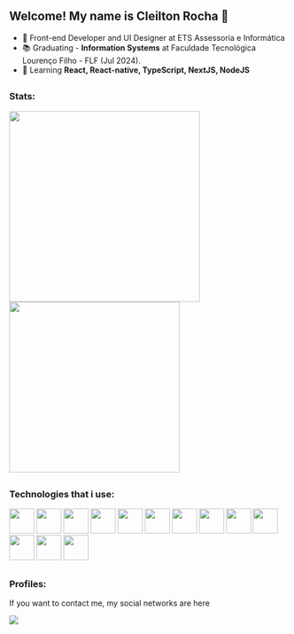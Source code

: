 ## Welcome! My name is Cleilton Rocha 👋

- 🔭 Front-end Developer and UI Designer at ETS Assessoria e Informática
- 📚 Graduating - **Information Systems** at Faculdade Tecnológica Lourenço Filho - FLF (Jul 2024).</li>
- 🌱 Learning **React, React-native, TypeScript, NextJS, NodeJS**


##

### Stats:

<div style="display: inline;">
  <img width='344em' src="https://github-readme-stats.vercel.app/api?username=CleiltonRocha&show_icons=true&theme=tokyonight" />
  <img width='308em' src="https://github-readme-stats.vercel.app/api/top-langs/?username=CleiltonRocha&layout=compact&langs_count=10&theme=tokyonight" />
</div>

##

### Technologies that i use:

<div style="display: inline;">
<img width='45' heigth='45' src="https://cdn.jsdelivr.net/gh/devicons/devicon/icons/html5/html5-original.svg" />
<img width='45' heigth='45' src="https://cdn.jsdelivr.net/gh/devicons/devicon/icons/css3/css3-original.svg" />
<img width='45' heigth='45' src="https://cdn.jsdelivr.net/gh/devicons/devicon/icons/javascript/javascript-plain.svg" />
<img width='45' heigth='45' src="https://cdn.jsdelivr.net/gh/devicons/devicon/icons/typescript/typescript-original.svg" />
<img width='45' heigth='45' src="https://cdn.jsdelivr.net/gh/devicons/devicon/icons/react/react-original.svg" />
<img width='45' heigth='45' src="https://cdn.jsdelivr.net/gh/devicons/devicon/icons/angularjs/angularjs-original.svg" />
<img width='45' heigth='45' src="https://cdn.jsdelivr.net/gh/devicons/devicon/icons/tailwindcss/tailwindcss-original-wordmark.svg" />
<img width='45' heigth='45' src="https://cdn.jsdelivr.net/gh/devicons/devicon/icons/sass/sass-original.svg" />
<img width='45' heigth='45' src="https://cdn.jsdelivr.net/gh/devicons/devicon/icons/bootstrap/bootstrap-original.svg" />
<img width='45' heigth='45' src="https://cdn.jsdelivr.net/gh/devicons/devicon/icons/adonisjs/adonisjs-original.svg" />
<img width='45' heigth='45' src="https://cdn.jsdelivr.net/gh/devicons/devicon/icons/cakephp/cakephp-original.svg" />
<img width='45' heigth='45' src="https://cdn.jsdelivr.net/gh/devicons/devicon/icons/mysql/mysql-original.svg" />
<img width='45' heigth='45' src="https://cdn.jsdelivr.net/gh/devicons/devicon/icons/postgresql/postgresql-original.svg" />

</div>

##

### Profiles:

If you want to contact me, my social networks are here

<a href="https://www.linkedin.com/in/cleilton-rocha/"><img src="https://img.shields.io/badge/linkedin-%230077B5.svg?style=for-the-badge&logo=linkedin&logoColor=white"/></a>

